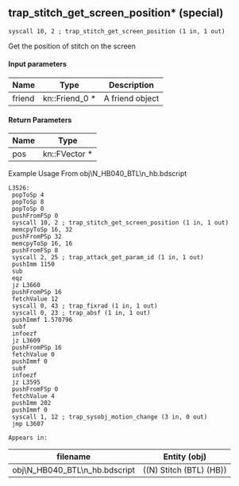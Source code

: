 ## trap_stitch_get_screen_position* (special)

`syscall 10, 2 ; trap_stitch_get_screen_position (1 in, 1 out)`

Get the position of stitch on the screen

#### Input parameters
| Name | Type | Description
|------|------|------------
| friend   | kn::Friend_0 *   | A friend object


#### Return Parameters
| Name | Type
|------|-----
| pos   | kn::FVector *   
Example Usage From obj\N_HB040_BTL\n_hb.bdscript
```plaintext
L3526:
 popToSp 4
 popToSp 8
 popToSp 0
 pushFromFSp 0
 syscall 10, 2 ; trap_stitch_get_screen_position (1 in, 1 out)
 memcpyToSp 16, 32
 pushFromPSp 32
 memcpyToSp 16, 16
 pushFromFSp 8
 syscall 2, 25 ; trap_attack_get_param_id (1 in, 1 out)
 pushImm 1150
 sub 
 eqz 
 jz L3660
 pushFromPSp 16
 fetchValue 12
 syscall 0, 43 ; trap_fixrad (1 in, 1 out)
 syscall 0, 23 ; trap_absf (1 in, 1 out)
 pushImmf 1.570796
 subf 
 infoezf 
 jz L3609
 pushFromPSp 16
 fetchValue 0
 pushImmf 0
 subf 
 infoezf 
 jz L3595
 pushFromFSp 0
 fetchValue 4
 pushImm 202
 pushImmf 0
 syscall 1, 12 ; trap_sysobj_motion_change (3 in, 0 out)
 jmp L3607
```





	Appears in:
| filename | Entity (obj)
|----------|-------------
| obj\N_HB040_BTL\n_hb.bdscript       | ((N) Stitch (BTL) (HB))          



